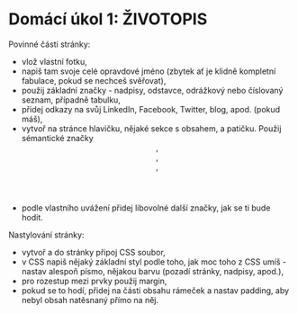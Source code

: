 # Domácí úkol 1: ŽIVOTOPIS

Povinné části stránky:
- vlož vlastní fotku,
- napiš tam svoje celé opravdové jméno (zbytek ať je klidně kompletní fabulace, pokud se nechceš svěřovat),
- použij základní značky - nadpisy, odstavce, odrážkový nebo číslovaný seznam, případně tabulku,
- přidej odkazy na svůj LinkedIn, Facebook, Twitter, blog, apod. (pokud máš),
- vytvoř na stránce hlavičku, nějaké sekce s obsahem, a patičku. Použij sémantické značky <header>, <footer>, <section>,
- podle vlastního uvážení přidej libovolné další značky, jak se ti bude hodit.

Nastylování stránky:
- vytvoř a do stránky připoj CSS soubor,
- v CSS napiš nějaký základní styl podle toho, jak moc toho z CSS umíš - nastav alespoň písmo, nějakou barvu (pozadí stránky, nadpisy, apod.),
- pro rozestup mezi prvky použij margin,
- pokud se to hodí, přidej na části obsahu rámeček a nastav padding, aby nebyl obsah natěsnaný přímo na něj.